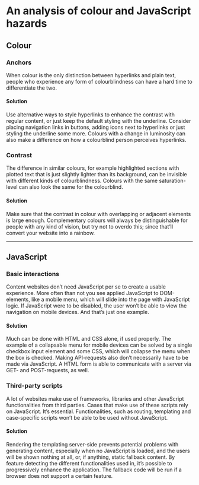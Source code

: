 # An analysis of colour and JavaScript hazards

## Colour

### Anchors
When colour is the only distinction between hyperlinks and plain text, people who experience any form of colourblindness can have a hard time to differentiate the two.

#### Solution
Use alternative ways to style hyperlinks to enhance the contrast with regular content, or just keep the default styling with the underline. Consider placing navigation links in buttons, adding icons next to hyperlinks or just styling the underline some more.
Colours with a change in luminosity can also make a difference on how a colourblind person perceives hyperlinks.


### Contrast
The difference in similar colours, for example highlighted sections with plotted text that is just slightly lighter than its background, can be invisible with different kinds of colourblindness. Colours with the same saturation-level can also look the same for the colourblind.

#### Solution
Make sure that the contrast in colour with overlapping or adjacent elements is large enough. Complementary colours will always be distinguishable for people with any kind of vision, but try not to overdo this; since that’ll convert your website into a rainbow.

---

## JavaScript

### Basic interactions
Content websites don’t need JavaScript per se to create a usable experience. More often than not you see applied JavaScript to DOM-elements, like a mobile menu, which will slide into the page with JavaScript logic. If JavaScript were to be disabled, the user won’t be able to view the navigation on mobile devices. And that’s just one example.

#### Solution
Much can be done with HTML and CSS alone, if used properly. The example of a collapsable menu for mobile devices can be solved by a single checkbox input element and some CSS, which will collapse the menu when the box is checked.
Making API-requests also don’t necessarily have to be made via JavaScript. A HTML form is able to communicate with a server via GET- and POST-requests, as well.

  
### Third-party scripts
A lot of websites make use of frameworks, libraries and other JavaScript functionalities from third parties. Cases that make use of these scripts rely on JavaScript. It’s essential.
Functionalities, such as routing, templating and case-specific scripts won’t be able to be used without JavaScript.

#### Solution
Rendering the templating server-side prevents potential problems with generating content, especially when no JavaScript is loaded, and the users will be shown nothing at all, or, if anything, static fallback content.
By feature detecting the different functionalities used in, it’s possible to progressively enhance the application. The fallback code will be run if a browser does not support a certain feature.
